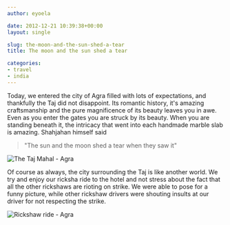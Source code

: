 ```yaml
---
author: eyoela

date: 2012-12-21 10:39:38+00:00
layout: single

slug: the-moon-and-the-sun-shed-a-tear
title: The moon and the sun shed a tear

categories:
- travel
- india
---
```


Today, we entered the city of Agra filled with lots of expectations, and thankfully the Taj did not disappoint. Its romantic history, it's amazing craftsmanship and the pure magnificence of its beauty leaves you in awe. Even as you enter the gates you are struck by its beauty. When you are standing beneath it, the intricacy that went into each handmade marble slab is amazing. Shahjahan himself said

> "The sun and the moon shed a tear when they saw it"


![The Taj Mahal - Agra]({{site.baseurl}}/assets/images/Taj-Mahal-Agra-India.jpg)


Of course as always, the city surrounding the Taj is like another world. We try and enjoy our ricksha ride to the hotel and not stress about the fact that all the other rickshaws are rioting on strike. We were able to pose for a funny picture, while other rickshaw drivers were shouting insults at our driver for not respecting the strike.

![Rickshaw ride - Agra]({{site.baseurl}}/assets/images/auto-rickshaw-agra.jpg)
